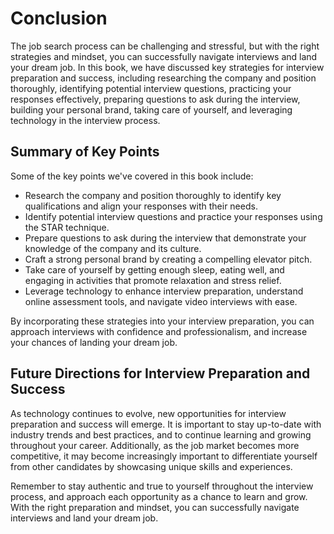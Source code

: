 # Conclusion

The job search process can be challenging and stressful, but with the right strategies and mindset, you can successfully navigate interviews and land your dream job. In this book, we have discussed key strategies for interview preparation and success, including researching the company and position thoroughly, identifying potential interview questions, practicing your responses effectively, preparing questions to ask during the interview, building your personal brand, taking care of yourself, and leveraging technology in the interview process.

Summary of Key Points
---------------------

Some of the key points we've covered in this book include:

* Research the company and position thoroughly to identify key qualifications and align your responses with their needs.
* Identify potential interview questions and practice your responses using the STAR technique.
* Prepare questions to ask during the interview that demonstrate your knowledge of the company and its culture.
* Craft a strong personal brand by creating a compelling elevator pitch.
* Take care of yourself by getting enough sleep, eating well, and engaging in activities that promote relaxation and stress relief.
* Leverage technology to enhance interview preparation, understand online assessment tools, and navigate video interviews with ease.

By incorporating these strategies into your interview preparation, you can approach interviews with confidence and professionalism, and increase your chances of landing your dream job.

Future Directions for Interview Preparation and Success
-------------------------------------------------------

As technology continues to evolve, new opportunities for interview preparation and success will emerge. It is important to stay up-to-date with industry trends and best practices, and to continue learning and growing throughout your career. Additionally, as the job market becomes more competitive, it may become increasingly important to differentiate yourself from other candidates by showcasing unique skills and experiences.

Remember to stay authentic and true to yourself throughout the interview process, and approach each opportunity as a chance to learn and grow. With the right preparation and mindset, you can successfully navigate interviews and land your dream job.
